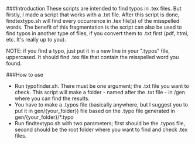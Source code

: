 ###Introduction
These scripts are intended to find typos in .tex files. But firstly, I made a script that works with a .txt file.
After this script is done, findtextypo.sh will find every occurrence in .tex file(s) of the misspelled words.
The benefit of this fragmentation is the script can also be used to find typos in another type of files, if you convert them to .txt first (pdf, html, etc. It's really up to you).

NOTE: if you find a typo, just put it in a new line in your ".typos" file, uppercased. It should find .tex file that contain the misspelled word you found.

###How to use
* Run typofinder.sh. There must be one argument; the .txt file you want to check. This script will make a folder - named after the .txt file - in /gen where you can find the results.
* You have to make a .typos file (basically anywhere, but I suggest you to put it in gen/{your_folder}) file based on the .typo file generated in gen/{your_folder}/*.typo
* Run findtextypo.sh with two parameters; first should be the .typos file, second should be the root folder where you want to find and check .tex files.
